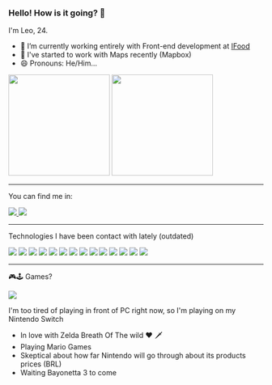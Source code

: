 ### Hello! How is it going? 👋

I'm Leo, 24.

- 🔭 I’m currently working entirely with Front-end development at <a href="https://www.linkedin.com/company/ifood-/mycompany/">IFood</a>
- 🌱 I've started to work with Maps recently (Mapbox)
- 😄 Pronouns: He/Him...

<div style="">
  <img height="200px" src="https://github-readme-stats.vercel.app/api?username=leoobarbosa2&show_icons=true&theme=dracula" />
  <img height="200px" src="https://github-readme-stats.vercel.app/api/top-langs/?username=leoobarbosa2&theme=dracula" />
</div>

<hr/>

You can find me in:


<a href="https://www.linkedin.com/in/leonardobarbosacp/" target="_blank">
  <img src="https://img.shields.io/badge/LinkedIn-0077B5?style=for-the-badge&logo=linkedin&logoColor=white" />
</a>

<a href="https://github.com/leoobarbosa2/leoobarbosa2">
  <img src="https://img.shields.io/badge/GitHub-100000?style=for-the-badge&logo=github&logoColor=white" />
</a>

<hr />

Technologies I have been contact with lately (outdated)

 <span>
  <img  src="https://img.shields.io/badge/HTML-239120?style=for-the-badge&logo=html5&logoColor=white" />
 <img src="https://img.shields.io/badge/CSS-239120?&style=for-the-badge&logo=css3&logoColor=white" />
 <img src="https://img.shields.io/badge/JavaScript-F7DF1E?style=for-the-badge&logo=javascript&logoColor=black" />
 <img src="https://img.shields.io/badge/Node.js-43853D?style=for-the-badge&logo=node.js&logoColor=white" />
 <img src="https://img.shields.io/badge/TypeScript-007ACC?style=for-the-badge&logo=typescript&logoColor=white" />
 <img src="https://img.shields.io/badge/CSS3-1572B6?style=for-the-badge&logo=css3&logoColor=white" />
 <img src="https://img.shields.io/badge/HTML5-E34F26?style=for-the-badge&logo=html5&logoColor=white" />
 <img src="https://img.shields.io/badge/Sass-CC6699?style=for-the-badge&logo=sass&logoColor=white" />
 <img src="https://img.shields.io/badge/Markdown-000000?style=for-the-badge&logo=markdown&logoColor=white" />
 <img src="https://img.shields.io/badge/Express.js-404D59?style=for-the-badge" />
 <img src="https://img.shields.io/badge/React-20232A?style=for-the-badge&logo=react&logoColor=61DAFB" />
 <img src="https://img.shields.io/badge/React_Native-20232A?style=for-the-badge&logo=react&logoColor=61DAFB" />
 <img src="https://img.shields.io/badge/Redux-593D88?style=for-the-badge&logo=redux&logoColor=white" />
 <img src="https://img.shields.io/badge/React_Router-CA4245?style=for-the-badge&logo=react-router&logoColor=white" />
 </span>
 
<hr/>

🎮🕹 Games? <br/>

<img src="https://img.shields.io/badge/Nintendo_Switch-E60012?style=for-the-badge&logo=nintendo-switch&logoColor=white" />

<p>I'm too tired of playing in front of PC right now, so I'm playing on my Nintendo Switch</p>

- In love with Zelda Breath Of The wild ❤ 🗡️
- Playing Mario Games
- Skeptical about how far Nintendo will go through about its products prices (BRL)
- Waiting Bayonetta 3 to come

